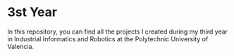 # 3st Year
In this repository, you can find all the projects I created during my third year in Industrial Informatics and Robotics at the Polytechnic University of Valencia.
